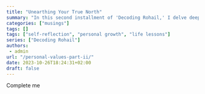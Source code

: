 ```yaml
---
title: "Unearthing Your True North"
summary: "In this second installment of 'Decoding Rohail,' I delve deeper into the core values that guide my life. From the values I hold dear to those I aim to cultivate further, this post offers a reflective journey into the essence of personal growth and self-discovery. Learn the role these values play in shaping our daily lives and long-term goals."
categories: ["musings"]
tags: []
tags: ["self-reflection", "personal growth", "life lessons"]
series: ["Decoding Rohail"]
authors:
 - admin
url: "/personal-values-part-ii/"
date: 2023-10-26T18:24:31+02:00
draft: false
---
```


<!---
## The values I cherish and celebrate and remind myself to hold closer

1. Acceptance
2. Belonging
3. Creativity
4. Curiosity
5. Commitment
6. Simplicity
7. Faith
8. Exploration
9. Humility
10. Expressiveness
11. Boldness
12. Perseverance

-->

Complete me
